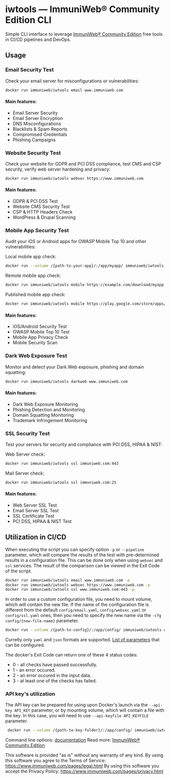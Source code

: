 # iwtools — ImmuniWeb® Community Edition CLI

Simple CLI interface to leverage [ImmuniWeb® Community Edition](https://www.immuniweb.com/free/) free tools in CI/CD 
pipelines and DevOps.

## Usage

### Email Security Test

Check your email server for misconfigurations or vulnerabilities:

```sh
docker run immuniweb/iwtools email www.immuniweb.com
```

#### Main features:

- Email Server Security
- Email Server Encryption
- DNS Misconfigurations
- Blacklists & Spam Reports
- Compromised Credentials
- Phishing Campaigns

### Website Security Test

Check your website for GDPR and PCI DSS compliance, test CMS and CSP security, verify web server hardening and privacy:

```sh
docker run immuniweb/iwtools websec https://www.immuniweb.com
```

#### Main features:

- GDPR & PCI DSS Test
- Website CMS Security Test
- CSP & HTTP Headers Check
- WordPress & Drupal Scanning

### Mobile App Security Test

Audit your iOS or Android apps for OWASP Mobile Top 10 and other vulnerabilities:

Local mobile app check:

```sh
docker run --volume /{path-to-your-app}/:/app/myapp/ immuniweb/iwtools mobile /app/myapp/myapp.apk
```

Remote mobile app check:

```sh
docker run immuniweb/iwtools mobile https://example.com/download/myapp.apk
```

Published mobile app check:

```sh
docker run immuniweb/iwtools mobile https://play.google.com/store/apps/details?id=com.app.my
```

#### Main features:

- iOS/Android Security Test
- OWASP Mobile Top 10 Test
- Mobile App Privacy Check
- Mobile Security Scan

### Dark Web Exposure Test

Monitor and detect your Dark Web exposure, phishing and domain squatting:

```sh
docker run immuniweb/iwtools darkweb www.immuniweb.com
```

#### Main features:

- Dark Web Exposure Monitoring
- Phishing Detection and Monitoring
- Domain Squatting Monitoring
- Trademark Infringement Monitoring

### SSL Security Test

Test your servers for security and compliance with PCI DSS, HIPAA & NIST:

Web Server check:

```sh
docker run immuniweb/iwtools ssl immuniweb.com:443
```

Mail Server check:

```sh
docker run immuniweb/iwtools ssl immuniweb.com:25
```

#### Main features:

- Web Server SSL Test
- Email Server SSL Test
- SSL Certificate Test
- PCI DSS, HIPAA & NIST Test

## Utilization in CI/CD

When executing the script you can specify option `-p` or `--pipeline` parameter, which will compare the results of the
test with pre-determined results in a configuration file.
This can be done only when using `websec` and `ssl` services.
The result of the comparison can be viewed in the Exit Code of the script.

```sh
docker run immuniweb/iwtools email www.immuniweb.com -p
docker run immuniweb/iwtools websec https://www.immuniweb.com -p
docker run immuniweb/iwtools ssl www.immuniweb.com:443 -p
```

In order to use a custom configuration file, you need to mount volume, which will contain the new file.
If the name of the configuration file is different from the default `config/email.yaml`, `config/websec.yaml` or
`config/ssl.yaml` ones, then you need to specify the new name via the `-cfg config/{new-file-name}` parameter.

```sh
docker run --volume /{path-to-config}/:/app/config/ immuniweb/iwtools websec https://www.immuniweb.com -p -cfg config/websec-new.yaml
```

Curretly only `yaml` and `json` formats are supported.
[List of parameters](https://github.com/immuniweb/iwtools/blob/main/CONFIG.md) that can be configured.

The docker's Exit Code can return one of these 4 status codes:
- 0 - all checks have passed successfully.
- 1 - an error occured.
- 2 - an error occured in the input data.
- 3 - at least one of the checks has failed.

### API key's utilization

The API key can be prepared for using upon Docker's launch via the `--api-key API_KEY` parameter,
or by mounting volume, which will contain a file with the key.
In this case, you will need to use `--api-keyfile API_KEYFILE` parameter.

```sh
 docker run --volume /{path-to-key-folder}/:/app/config/ immuniweb/iwtools websec https://www.immuniweb.com -p -r --api-keyfile config/api-key.txt
```

Command line options: [documentation](https://github.com/immuniweb/iwtools/blob/main/CLI.md)
Read more: [ImmuniWeb® Community Edition](https://www.immuniweb.com/free/)

This software is provided "as is" without any warranty of any kind.
By using this software you agree to the Terms of Service: https://www.immuniweb.com/pages/legal.html
By using this software you accept the Privacy Policy: https://www.immuniweb.com/pages/privacy.html
